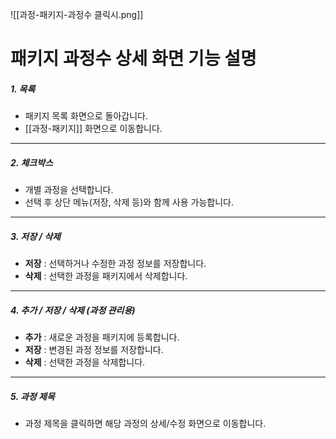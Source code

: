 ![[과정-패키지-과정수 클릭시.png]]

# 패키지 과정수 상세 화면 기능 설명

##### 1. **목록**
- 패키지 목록 화면으로 돌아갑니다.  
- [[과정-패키지]] 화면으로 이동합니다.  


---

##### 2. **체크박스**
- 개별 과정을 선택합니다.  
- 선택 후 상단 메뉴(저장, 삭제 등)와 함께 사용 가능합니다.  

---

##### 3. **저장 / 삭제**
- **저장** : 선택하거나 수정한 과정 정보를 저장합니다.  
- **삭제** : 선택한 과정을 패키지에서 삭제합니다.  

---

##### 4. **추가 / 저장 / 삭제 (과정 관리용)**
- **추가** : 새로운 과정을 패키지에 등록합니다.  
- **저장** : 변경된 과정 정보를 저장합니다.  
- **삭제** : 선택한 과정을 삭제합니다.  

---

##### 5. **과정 제목**
- 과정 제목을 클릭하면 해당 과정의 상세/수정 화면으로 이동합니다.  
